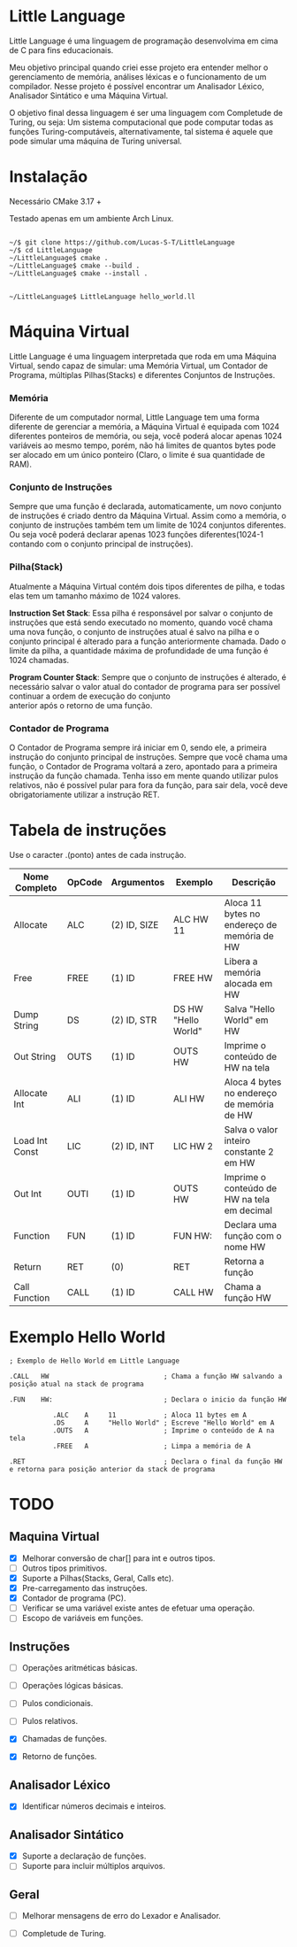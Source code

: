 # Little Language

Little Language é uma linguagem de programação desenvolvima em cima de C para fins educacionais.

Meu objetivo principal quando criei esse projeto era entender melhor o gerenciamento de memória,
análises léxicas e o funcionamento de um compilador. Nesse 
projeto é possível encontrar um Analisador Léxico, Analisador Sintático e uma Máquina Virtual.

O objetivo final dessa linguagem é ser uma linguagem com Completude de Turing, ou seja:
Um sistema computacional que pode computar todas as funções Turing-computáveis, alternativamente, 
tal sistema é aquele que pode simular uma máquina de Turing universal.

# Instalação

Necessário CMake 3.17 +

Testado apenas em um ambiente Arch Linux.

```

~/$ git clone https://github.com/Lucas-S-T/LittleLanguage
~/$ cd LittleLanguage
~/LittleLanguage$ cmake .
~/LittleLanguage$ cmake --build .
~/LittleLanguage$ cmake --install .


~/LittleLanguage$ LittleLanguage hello_world.ll
```

# Máquina Virtual

Little Language é uma linguagem interpretada que roda em uma Máquina Virtual, sendo capaz
de simular: uma Memória Virtual, um Contador de Programa, múltiplas Pilhas(Stacks) e diferentes
Conjuntos de Instruções.

### Memória

Diferente de um computador normal, Little Language tem uma forma diferente de gerenciar a memória,
a Máquina Virtual é equipada com 1024 diferentes ponteiros de memória, ou seja, você poderá alocar apenas
1024 variáveis ao mesmo tempo, porém, não há limites de quantos bytes pode ser alocado em um único
ponteiro (Claro, o limite é sua quantidade de RAM).

### Conjunto de Instruções

Sempre que uma função é declarada, automaticamente, um novo conjunto de instruções é criado dentro
da Máquina Virtual. Assim como a memória, o conjunto de instruções também tem um limite de 1024 
conjuntos diferentes. Ou seja você poderá declarar apenas 1023 funções diferentes(1024-1 contando com
o conjunto principal de instruções).

### Pilha(Stack)

Atualmente a Máquina Virtual contém dois tipos diferentes de pilha, e todas elas tem um tamanho máximo de 1024
valores.

**Instruction Set Stack**: Essa pilha é responsável por salvar o conjunto de instruções que está sendo executado no
momento, quando você chama uma nova função, o conjunto de instruções atual é salvo na pilha e o conjunto
principal é alterado para a função anteriormente chamada. Dado o limite da pilha, a quantidade máxima de
profundidade de uma função é 1024 chamadas.

**Program Counter Stack**: Sempre que o conjunto de instruções é alterado, é necessário salvar o valor
atual do contador de programa para ser possível continuar a ordem de execução do conjunto  
anterior após o retorno de uma função.

### Contador de Programa 

O Contador de Programa sempre irá iniciar em 0, sendo ele, a primeira instrução do
conjunto principal de instruções. Sempre que você chama uma função, o Contador de Programa voltará a zero,
apontado para a primeira instrução da função chamada. Tenha isso em mente quando utilizar pulos relativos,
não é possível pular para fora da função, para sair dela, você deve obrigatoriamente utilizar a
instrução RET.

# Tabela de instruções

Use o caracter .(ponto) antes de cada instrução.

|Nome Completo|OpCode|Argumentos|Exemplo|Descrição|
|----|------|----------|-------|---------|
|Allocate |ALC   | (2) ID, SIZE| ALC HW 11 | Aloca 11 bytes no endereço de memória de HW|
|Free|FREE  | (1) ID   | FREE HW| Libera a memória alocada em HW|
|Dump String | DS | (2) ID, STR | DS HW "Hello World"| Salva "Hello World" em HW|
|Out String | OUTS | (1) ID | OUTS HW | Imprime o conteúdo de HW na tela |
|Allocate Int |ALI | (1) ID | ALI HW | Aloca 4 bytes no endereço de memória de HW|
|Load Int Const| LIC | (2) ID, INT | LIC HW 2 |Salva o valor inteiro constante 2 em HW |
|Out Int | OUTI | (1) ID | OUTS HW | Imprime o conteúdo de HW na tela em decimal|
|Function | FUN | (1) ID | FUN HW: | Declara uma função com o nome HW|
|Return | RET | (0) | RET | Retorna a função|
|Call Function | CALL | (1) ID | CALL HW | Chama a função HW|



# Exemplo Hello World

```
; Exemplo de Hello World em Little Language

.CALL   HW                             ; Chama a função HW salvando a posição atual na stack de programa

.FUN    HW:                            ; Declara o inicio da função HW

           .ALC    A     11            ; Aloca 11 bytes em A
           .DS     A     "Hello World" ; Escreve "Hello World" em A
           .OUTS   A                   ; Imprime o conteúdo de A na tela
           .FREE   A                   ; Limpa a memória de A

.RET                                   ; Declara o final da função HW e retorna para posição anterior da stack de programa
```



# TODO

## Maquina Virtual

- [x] Melhorar conversão de char[] para int e outros tipos.
- [ ] Outros tipos primitivos.
- [x] Suporte a Pilhas(Stacks, Geral, Calls etc).
- [x] Pre-carregamento das instruções.
- [x] Contador de programa (PC).
- [ ] Verificar se uma variável existe antes de efetuar uma operação.
- [ ] Escopo de variáveis em funções.

## Instruções

- [ ] Operações aritméticas básicas.
- [ ] Operações lógicas básicas.
- [ ] Pulos condicionais.
- [ ] Pulos relativos.
- [x] Chamadas de funções.
- [x] Retorno de funções.


## Analisador Léxico

- [x]  Identificar números decimais e inteiros.

## Analisador Sintático

- [x] Suporte a declaração de funções.
- [ ] Suporte para incluir múltiplos arquivos.

## Geral

- [ ] Melhorar mensagens de erro do Lexador e Analisador.
- [ ] Completude de Turing.
 
 
 
